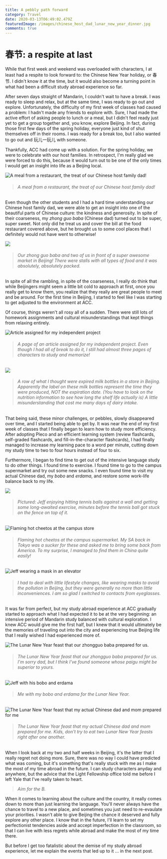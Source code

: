 ```yaml
---
title: A pebbly path forward
category: Travel
date: 2020-03-13T06:49:02.479Z
featuredImage: /images/chinese_host_dad_lunar_new_year_dinner.jpg
comments: true
---
```

# 春节: a respite at last

While that first week and weekend was overloaded with characters, I at least had a respite to look forward to: the Chinese New Year holiday, or 春节. I didn't know it at the time, but it would also become a turning point in what had been a difficult study abroad experience so far.

After seven days straight of Mandarin, I couldn't wait to have a break. I was ready to sleep and relax, but at the same time, I was ready to go out and explore. Unfortunately, the difficulty of my first week of classes had caused a problem: I hadn't made any friends to explore with. Sure, I had made the active effort of asking people to lunch or a meal, but I didn't feel ready just yet to get a group together and, you know, explore Beijing. In fact, during those first few days of the spring holiday, everyone just kind of shut themselves off in their rooms. I was ready for a break too, but I also wanted to go out and 玩儿一玩儿 with someone.

Thankfully, ACC had come up with a solution. For the spring holiday, we were to celebrate with our host families. In retrospect, I'm really glad we were forced to do this, because it would turn out to be one of the only times I would get an insight into life as a Beijing local.

![A meal from a restaurant, the treat of our Chinese host family dad!](/images/chinese_host_dad_outside_meal.jpg)

> ###### *A meal from a restaurant, the treat of our Chinese host family dad!*

Even though the other students and I had a hard time understanding our Chinese host family dad, we were able to get an insight into one of the beautiful parts of Chinese culture: the kindness and generosity. In spite of their coarseness, my *zhong guo baba* (Chinese dad) turned out to be super, super sweet. Not only did he treat us and cover the bill at the food restaurant covered above, but he brought us to some cool places that I definitely would not have went to otherwise!

![](/images/chinese_host_family_market.jpg)

> ###### *Our zhong guo baba and two of us in front of a super awesome market in Beijing! There were stalls with all types of food and it was absolutely, absolutely packed.* 

In spite of all the rambling, in spite of the coarseness, I really do think that while Beijingers might seem a little bit cold to approach at first, once you really get to know them, you realize that they really are great people to meet and be around. For the first time in Beijing, I started to feel like I was starting to get adjusted to the environment at ACC.

Of course, things weren't all rosy all of a sudden. There were still lots of homework assignments and cultural misunderstandings that kept things from relaxing entirely.

![Article assigned for my independent project](/images/independent_project_article_spring_break.jpg)

> ###### *A page of an article assigned for my independent project. Even though I had all of break to do it, I still had almost three pages of characters to study and memorize!*

![](/images/store_expired_milk.jpg)

> ###### *A row of what I thought were expired milk bottles in a store in Beijing. Apparently the label on these milk bottles represent the time they were produced, NOT the expiration date. (You have to look on the nutrition information to see how long the shelf life actually is) A little misunderstanding that cost me many days of dairy intake.*

That being said, these minor challenges, or pebbles, slowly disappeared over time, and I started being able to get by. It was near the end of my first week of classes that I finally began to learn how to study more efficiency. After adopting Pleco and an efficient learning system (review flashcards, self-graded flashcards, and fill-in-the-character flashcards), I had finally managed to increase my learning pace to a word per minute, cutting down my study time to two to four hours instead of four to six.

Furthermore, I began to find time to get out of the intensive language study to do other things. I found time to exercise. I found time to go to the campus supermarket and try out some new snacks. I even found time to visit my actual Chinese dad, my *bobo* and *erdama*, and restore some work-life balance back to my life.

![](/images/acc_tennis.jpg)

> ###### *Pictured: Jeff enjoying hitting tennis balls against a wall and getting some long-awaited exercise, minutes before the tennis ball got stuck on the fence on top of it.*

![Flaming hot cheetos at the campus store](/images/acc_flaming_hot_cheetos.jpg)

> ###### *Flaming hot cheetos at the campus supermarket. My SA back in Tokyo was a sucker for these and asked me to bring some back from America. To my surprise, I managed to find them in China quite easily!*

![Jeff wearing a mask in an elevator](/images/acc_elevator.jpg)

> ###### *I had to deal with little lifestyle changes, like wearing masks to avoid the pollution in Beijing, but they were generally no more than little inconveniences. I am so glad I switched to contacts from eyeglasses.*

It was far from perfect, but my study abroad experience at ACC gradually started to approach what I had expected it to be at the very beginning: an intensive period of Mandarin study balanced with cultural exploration. I knew ACC would give me the first half, but I knew that it would ultimately be the memories of traveling out into the city and experiencing true Beijing life that I really wished I had experienced more of.

![The Lunar New Year feast that our zhongguo baba prepared for us.](/images/zhongguo_baba_lunar_year_dinner.jpg)

> ###### *The Lunar New Year feast that our zhongguo baba prepared for us. I'm sorry dad, but I think I've found someone whose paigu might be superior to yours.*

![Jeff with his bobo and erdama](/images/jeff_bobo_erda_ma.jpg)

> ###### *Me with my bobo and erdama for the Lunar New Year.*

![The Lunar New Year feast that my actual Chinese dad and mom prepared for me](/images/bobo_erda_ma_lunar_year_dinner.jpg)

> ###### *The Lunar New Year feast that my actual Chinese dad and mom prepared for me. Kids, don't try to eat two Lunar New Year feasts right after one another.*

When I look back at my two and half weeks in Beijing, it's the latter that I really regret not doing more. Sure, there was no way I could have predicted what was coming, but it's something that's really stuck with me as I make the most of my time abroad in the future. I can study characters anyday and anywhere, but the advice that the Light Fellowship office told me before I left Yale that I've really taken to heart.

> *Aim for the B.* 

When it comes to learning about the culture and the country, it really comes down to more than just learning the language. You'll never always have the chance to travel to a new place, and sometimes you just need to re-evaulate your priorities. I wasn't able to give Beijing the chance it deserved and fully explore any other place. I know that in the future, I'll learn to set my perfectionist tendencies aside and accept imperfection in the classroom, so that I can live with less regrets while abroad and make the most of my time there. 

But before I get too fatalistic about the demise of my study abroad experience, let me explain the events that led up to it ... in the next post.